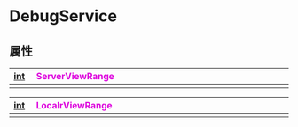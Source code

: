 # DebugService

## 属性

|<div style="width:700px">[int](/Api/DataType/Number.md) &emsp;<font color="dd00dd">ServerViewRange</font></div>|
|:---|
||

|<div style="width:700px">[int](/Api/DataType/Number.md) &emsp;<font color="dd00dd">LocalrViewRange</font></div>|
|:---|
||

